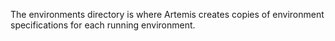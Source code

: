 The environments directory is where Artemis creates copies of environment specifications for each running environment.

